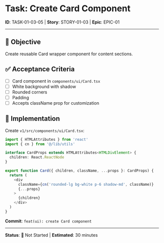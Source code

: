 # Task: Create Card Component

**ID**: TASK-01-03-05 | **Story**: STORY-01-03 | **Epic**: EPIC-01

---

## 🎯 Objective
Create reusable Card wrapper component for content sections.

## ✅ Acceptance Criteria
- [ ] Card component in `components/ui/Card.tsx`
- [ ] White background with shadow
- [ ] Rounded corners
- [ ] Padding
- [ ] Accepts className prop for customization

## 🔧 Implementation

Create `v1/src/components/ui/Card.tsx`:

```typescript
import { HTMLAttributes } from 'react'
import { cn } from '@/lib/utils'

interface CardProps extends HTMLAttributes<HTMLDivElement> {
  children: React.ReactNode
}

export function Card({ children, className, ...props }: CardProps) {
  return (
    <div
      className={cn('rounded-lg bg-white p-6 shadow-md', className)}
      {...props}
    >
      {children}
    </div>
  )
}
```

**Commit**: `feat(ui): create Card component`

---

**Status**: 🔵 Not Started | **Estimated**: 30 minutes
